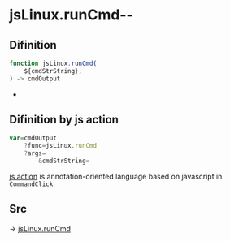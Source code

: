 # jsLinux.runCmd--

## Difinition

```js.js
function jsLinux.runCmd(
	${cmdStrString},
) -> cmdOutput
```

- 


## Difinition by js action

```js.js
var=cmdOutput
	?func=jsLinux.runCmd
	?args=
		&cmdStrString=
```

[js action](#) is annotation-oriented language based on javascript in `CommandClick`



## Src

-> [jsLinux.runCmd](https://github.com/puutaro/CommandClick/blob/master/app/src/main/java/com/puutaro/commandclick/fragment_lib/terminal_fragment/js_interface/JsLinux.kt#L16)



